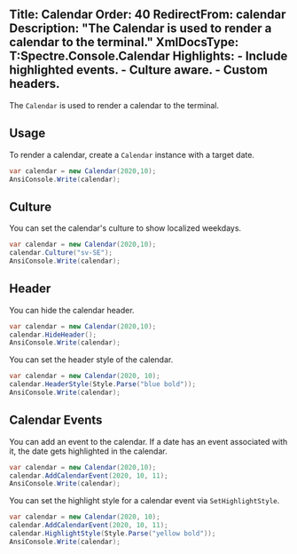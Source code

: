 ﻿Title: Calendar
Order: 40
RedirectFrom: calendar
Description: "The **Calendar** is used to render a calendar to the terminal."
XmlDocsType: T:Spectre.Console.Calendar
Highlights:
    - Include highlighted events.
    - Culture aware.
    - Custom headers.
---

The `Calendar` is used to render a calendar to the terminal.

## Usage

To render a calendar, create a `Calendar` instance with a target date.

```csharp
var calendar = new Calendar(2020,10);
AnsiConsole.Write(calendar);
```

<?# AsciiCast cast="calendar" /?>

## Culture

You can set the calendar's culture to show localized weekdays.

```csharp
var calendar = new Calendar(2020,10);
calendar.Culture("sv-SE");
AnsiConsole.Write(calendar);
```

<?# AsciiCast cast="calendar-culture" /?>

## Header

You can hide the calendar header.

```csharp
var calendar = new Calendar(2020,10);
calendar.HideHeader();
AnsiConsole.Write(calendar);
```

You can set the header style of the calendar.

```csharp
var calendar = new Calendar(2020, 10);
calendar.HeaderStyle(Style.Parse("blue bold"));
AnsiConsole.Write(calendar);
```

<?# AsciiCast cast="calendar-header" /?>

## Calendar Events

You can add an event to the calendar.
If a date has an event associated with it, the date gets highlighted in the calendar.

```csharp
var calendar = new Calendar(2020,10);
calendar.AddCalendarEvent(2020, 10, 11);
AnsiConsole.Write(calendar);
```

You can set the highlight style for a calendar event via `SetHighlightStyle`.

```csharp
var calendar = new Calendar(2020, 10);
calendar.AddCalendarEvent(2020, 10, 11);
calendar.HighlightStyle(Style.Parse("yellow bold"));
AnsiConsole.Write(calendar);
```

<?# AsciiCast cast="calendar-highlight" /?>
